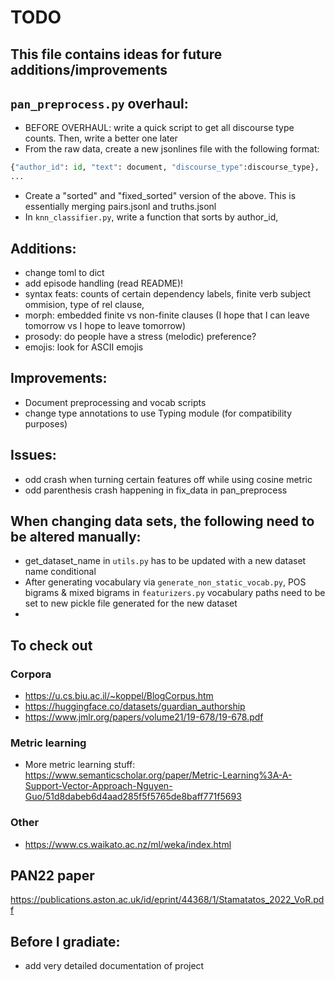 # TODO
This file contains ideas for future additions/improvements
------

## `pan_preprocess.py` overhaul:
- BEFORE OVERHAUL: write a quick script to get all discourse type counts. Then, write a better one later
- From the raw data, create a new jsonlines file with the following format: 
```python
{"author_id": id, "text": document, "discourse_type":discourse_type},
...             
```
- Create a "sorted" and "fixed_sorted" version of the above. This is essentially merging pairs.jsonl and truths.jsonl
- In `knn_classifier.py`, write a function that sorts by author_id, 


## Additions:
- change toml to dict
- add episode handling (read README)!
- syntax feats: counts of certain dependency labels, finite verb subject ommision, type of rel clause, 
- morph: embedded finite vs non-finite clauses (I hope that I can leave tomorrow vs I hope to leave tomorrow)
- prosody: do people have a stress (melodic) preference?
- emojis: look for ASCII emojis


## Improvements:

- Document preprocessing and vocab scripts
- change type annotations to use Typing module (for compatibility purposes)

## Issues:
- odd crash when turning certain features off while using cosine metric
- odd parenthesis crash happening in fix_data in pan_preprocess

## When changing data sets, the following need to be altered manually:
- get_dataset_name in `utils.py` has to be updated with a new dataset name conditional
- After generating vocabulary via `generate_non_static_vocab.py`, POS bigrams & mixed bigrams in `featurizers.py` vocabulary paths need to be set to new pickle file generated for the new dataset
- 

## To check out

### Corpora
- https://u.cs.biu.ac.il/~koppel/BlogCorpus.htm
- https://huggingface.co/datasets/guardian_authorship
- https://www.jmlr.org/papers/volume21/19-678/19-678.pdf
### Metric learning
- More metric learning stuff: https://www.semanticscholar.org/paper/Metric-Learning%3A-A-Support-Vector-Approach-Nguyen-Guo/51d8dabeb6d4aad285f5f5765de8baff771f5693
### Other
- https://www.cs.waikato.ac.nz/ml/weka/index.html

## PAN22 paper
https://publications.aston.ac.uk/id/eprint/44368/1/Stamatatos_2022_VoR.pdf

## Before I gradiate:
- add very detailed documentation of project